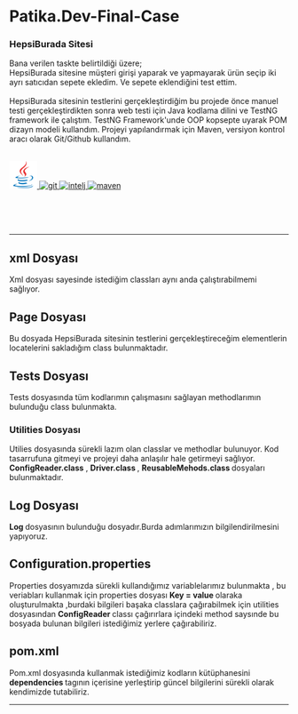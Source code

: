 # Patika.Dev-Final-Case

### HepsiBurada Sitesi <br/>

Bana verilen taskte belirtildiği üzere; 
<br/>HepsiBurada sitesine müşteri girişi yaparak ve yapmayarak ürün seçip iki ayrı satıcıdan sepete ekledim. Ve sepete eklendiğini test ettim.
<br/>
<br/>
HepsiBurada sitesinin testlerini gerçekleştirdiğim bu projede önce manuel testi gerçekleştirdikten sonra
web testi için Java kodlama dilini ve  TestNG framework ile çalıştım. TestNG Framework'unde
OOP kopsepte uyarak POM dizayn modeli kullandım. 
Projeyi yapılandırmak için Maven, versiyon kontrol aracı olarak Git/Github kullandım. 
<br/>
<br/>

<a href="https://www.java.com" target="_blank" rel="noreferrer"> <img src="https://raw.githubusercontent.com/devicons/devicon/master/icons/java/java-original.svg" alt="java" width="50" height="50"/> </a>
<a href="https://git-scm.com/" target="_blank" rel="noreferrer"> <img src="https://www.vectorlogo.zone/logos/git-scm/git-scm-icon.svg" alt="git" width="40" height="40"/> </a>
<a href="https://www.intelj.com" target="_blank" rel="noreferrer"> <img src="https://encrypted-tbn0.gstatic.com/images?q=tbn:ANd9GcQak-N8W03mK25slV1lwM80i0y1obRPPJOaLA&usqp=CAU" alt="intelj" width="80" height="40"/> </a>
<a href="https://www.maven.com" target="_blank" rel="noreferrer"> <img src="https://koraypeker.com/wp-content/uploads/2018/06/1_xsrKVt69q3JsZzLD-ldekQ.jpeg" alt="maven" width="100" height="40"/> </a>

<br/>
<br/>

<br/>

<hr/>

## xml Dosyası <br/>
Xml dosyası sayesinde istediğim classları aynı anda çalıştırabilmemi sağlıyor. 

## Page Dosyası <br/>
Bu dosyada HepsiBurada sitesinin testlerini gerçekleştireceğim elementlerin locatelerini sakladığım class bulunmaktadır. 

## Tests Dosyası <br/>
Tests dosyasında  tüm kodlarımın çalışmasını sağlayan methodlarımın bulunduğu class bulunmakta. 
 
### Utilities Dosyası <br/>
Utilies dosyasında sürekli lazım olan classlar ve methodlar bulunuyor. Kod tasarrufuna gitmeyi ve projeyi daha anlaşılır hale getirmeyi sağlıyor. 
<b> ConfigReader.class</b> , <b> Driver.class </b> ,  <b> ReusableMehods.class </b>   dosyaları bulunmaktadır. 

## Log Dosyası <br/>
<b> Log </b> dosyasının bulunduğu dosyadır.Burda adımlarımızın bilgilendirilmesini yapıyoruz.

## <b> Configuration.properties </b>
Properties dosyamızda sürekli kullandığımız variablelarımız bulunmakta , bu veriabları kullanmak için properties dosyası <b> Key  =  value </b> olaraka oluşturulmakta ,burdaki bilgileri başaka classlara çağırabilmek için utilities dosyasından
<b> ConfigReader </b> classı çağırırlara içindeki method saysınde bu bosyada bulunan bilgileri istediğimiz yerlere çağırabiliriz.

## pom.xml
Pom.xml dosyasında kullanmak istediğimiz kodların kütüphanesini  <b> dependencies </b> tagının içerisine yerleştirip güncel bilgilerini sürekli olarak kendimizde tutabiliriz.

<hr/>



 





<br/>
